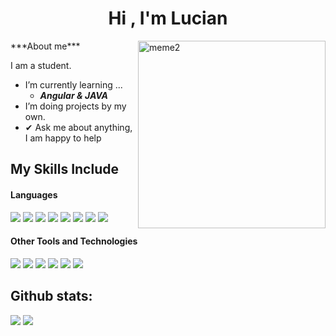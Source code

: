 <h1 align="center"><b>Hi , I'm Lucian </b></h1>
<!--<img align="right" width=300px alt="meme2" src="https://media1.tenor.com/m/i3lImBg2UEQAAAAd/scaler-create-impact.gif" /> 
-->
<img align="right" width=300px alt="meme2" src="https://media1.tenor.com/m/i3lImBg2UEQAAAAd/scaler-create-impact.gif" /> 
***About me***


I am a student.
- I’m currently learning ...
  - ***Angular & JAVA***
- I’m doing projects by my own.
- ✔ Ask me about anything, I am happy to help<br>

## My Skills Include

<h4> Languages </h4>
<span>
  <img src="https://img.shields.io/badge/Java-ED8B00?style=for-the-badge&logo=java&logoColor=white">
  <img src= "https://img.shields.io/badge/php-%23777BB4.svg?style=for-the-badge&logo=php&logoColor=white">
  <img src="https://img.shields.io/badge/HTML5-E34F26?style=for-the-badge&logo=html5&logoColor=white">
  <img src="https://img.shields.io/badge/CSS3-1572B6?style=for-the-badge&logo=css3&logoColor=white">
  <img src="https://img.shields.io/badge/JavaScript-F7DF1E?style=for-the-badge&logo=javascript&logoColor=black">
  <img src= "https://img.shields.io/badge/typescript-%23007ACC.svg?style=for-the-badge&logo=typescript&logoColor=white">
  <img src="https://img.shields.io/badge/python-3670A0?style=for-the-badge&logo=python&logoColor=ffdd54">
  <img src= "https://img.shields.io/badge/-Arduino-00979D?style=for-the-badge&logo=Arduino&logoColor=white">
  


</span>


<h4> Other Tools and Technologies </h4>
<span>
  <img src="https://img.shields.io/badge/Git-F05032?style=for-the-badge&logo=git&logoColor=white">
  <img src="https://img.shields.io/badge/angular.js-%23E23237.svg?style=for-the-badge&logo=angularjs&logoColor=white">
  <img src="https://img.shields.io/badge/bootstrap-%238511FA.svg?style=for-the-badge&logo=bootstrap&logoColor=white">
  <img src="https://img.shields.io/badge/laravel-%23FF2D20.svg?style=for-the-badge&logo=laravel&logoColor=white">
  <img src= "https://img.shields.io/badge/spring-%236DB33F.svg?style=for-the-badge&logo=spring&logoColor=white">
  <img src="https://img.shields.io/badge/mysql-4479A1.svg?style=for-the-badge&logo=mysql&logoColor=white">
  



  
</span>

<h2>Github stats:</h2> 

[![](https://github-readme-stats.vercel.app/api?username=lucianjzn&show_icons=true&theme=tokyonight&hide_border=true&locale=en)](https://github.com/lucianjzn)
[![](https://github-readme-streak-stats.herokuapp.com/?user=lucianjzn&theme=material-palenight)](https://github.com/lucianjzn)
</div>

<!--
Markdown Badges:
https://github.com/Ileriayo/markdown-badges/blob/master/README.md
-->

